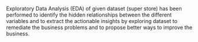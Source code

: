 Exploratory Data Analysis (EDA) of given dataset (super store) has been performed to identify the hidden relationships between the different variables and to extract the actionable insights by exploring dataset to remediate the business problems and to propose better ways to improve the business.
